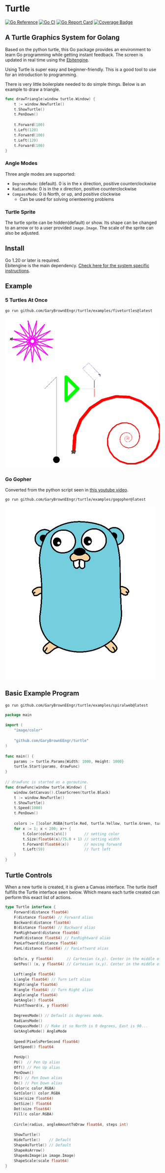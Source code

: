 # Turtle

[![Go Reference](https://pkg.go.dev/badge/github.com/GaryBrownEEngr/turtle.svg)](https://pkg.go.dev/github.com/GaryBrownEEngr/turtle)
[![Go CI](https://github.com/GaryBrownEEngr/turtle/actions/workflows/go.yml/badge.svg)](https://github.com/GaryBrownEEngr/turtle/actions/workflows/go.yml)
[![Go Report Card](https://goreportcard.com/badge/github.com/GaryBrownEEngr/turtle)](https://goreportcard.com/report/github.com/GaryBrownEEngr/turtle)
[![Coverage Badge](https://img.shields.io/endpoint?url=https://gist.githubusercontent.com/GaryBrownEEngr/0a036dc69ea9afb4202e2d262fec1e1d/raw/GaryBrownEEngr_turtle_main.json)](https://github.com/GaryBrownEEngr/turtle/actions)

## A Turtle Graphics System for Golang

Based on the python turtle, this Go package provides an environment to learn Go programming while getting instant feedback. The screen is updated in real time using the [Ebitengine](https://ebitengine.org/).

Using Turtle is super easy and beginner-friendly. This is a good tool to use for an introduction to programming.

There is very little boilerplate needed to do simple things. Below is an example to draw a triangle.

```go
func drawTriangle(window turtle.Window) {
	t := window.NewTurtle()
	t.ShowTurtle()
	t.PenDown()

	t.Forward(100)
	t.Left(120)
	t.Forward(100)
	t.Left(120)
	t.Forward(100)
}
```

### Angle Modes

Three angle modes are supported:

- `DegreesMode`: (default). 0 is in the x direction, positive counterclockwise
- `RadiansMode`: 0 is in the x direction, positive counterclockwise
- `CompassMode`: 0 is North, or up, and positive clockwise
  - Can be used for solving orienteering problems

### Turtle Sprite

The turtle sprite can be hidden(default) or show. Its shape can be changed to an arrow or to a user provided `image.Image`. The scale of the sprite can also be adjusted.

## Install

Go 1.20 or later is required.<br>
Ebitengine is the main dependency. [Check here for the system specific instructions](https://ebitengine.org/en/documents/install.html).

## Example

### 5 Turtles At Once

```bash
go run github.com/GaryBrownEEngr/turtle/examples/fiveturtles@latest
```

![Example Picture](https://github.com/GaryBrownEEngr/turtle/blob/main/examples/fiveturtles/turtlebasic.png)

### Go Gopher

Converted from the python script seen in [this youtube video](https://www.youtube.com/watch?v=d8A1jqOGzNE).

```bash
go run github.com/GaryBrownEEngr/turtle/examples/gogopher@latest
```

![Example Picture](https://github.com/GaryBrownEEngr/turtle/blob/main/examples/gogopher/GoGopher.png)

## Basic Example Program

```bash
go run github.com/GaryBrownEEngr/turtle/examples/spiralweb@latest
```

```go
package main

import (
	"image/color"

	"github.com/GaryBrownEEngr/turtle"
)

func main() {
	params := turtle.Params{Width: 1000, Height: 1000}
	turtle.Start(params, drawFunc)
}

// drawFunc is started as a goroutine.
func drawFunc(window turtle.Window) {
	window.GetCanvas().ClearScreen(turtle.Black)
	t := window.NewTurtle()
	t.ShowTurtle()
	t.Speed(1000)
	t.PenDown()

	colors := []color.RGBA{turtle.Red, turtle.Yellow, turtle.Green, turtle.Purple, turtle.Blue, turtle.Orange}
	for x := 1; x < 200; x++ {
		t.Color(colors[x%6])        // setting color
		t.Size(float64(x)/75.0 + 1) // setting width
		t.Forward(float64(x))       // moving forward
		t.Left(59)                  // Turt left
	}
}
```

## Turtle Controls

When a new turtle is created, it is given a Canvas interface. The turtle itself fulfills the Turtle interface seen below.
Which means each turtle created can perform this exact list of actions.

```go
type Turtle interface {
	Forward(distance float64)
	F(distance float64) // Forward alias
	Backward(distance float64)
	B(distance float64) // Backward alias
	PanRightward(distance float64)
	PanR(distance float64) // PanRightward alias
	PanLeftward(distance float64)
	PanL(distance float64) // PanLeftward alias

	GoTo(x, y float64)      // Cartesian (x,y). Center in the middle of the window
	GetPos() (x, y float64) // Cartesian (x,y). Center in the middle of the window

	Left(angle float64)
	L(angle float64) // Turn Left alias
	Right(angle float64)
	R(angle float64) // Turn Right alias
	Angle(angle float64)
	GetAngle() float64
	PointToward(x, y float64)

	DegreesMode() // Default is degrees mode.
	RadiansMode()
	CompassMode() // Make it so North is 0 degrees, East is 90...
	GetAngleMode() AngleMode

	Speed(PixelsPerSecond float64)
	GetSpeed() float64

	PenUp()
	PU()  // Pen Up alias
	Off() // Pen Up alias
	PenDown()
	PD() // Pen Down alias
	On() // Pen Down alias
	Color(c color.RGBA)
	GetColor() color.RGBA
	Size(size float64)
	GetSize() float64
	Dot(size float64)
	Fill(c color.RGBA)

	Circle(radius, angleAmountToDraw float64, steps int)

	ShowTurtle()
	HideTurtle()    // Default
	ShapeAsTurtle() // Default
	ShapeAsArrow()
	ShapeAsImage(in image.Image)
	ShapeScale(scale float64)
}
```
